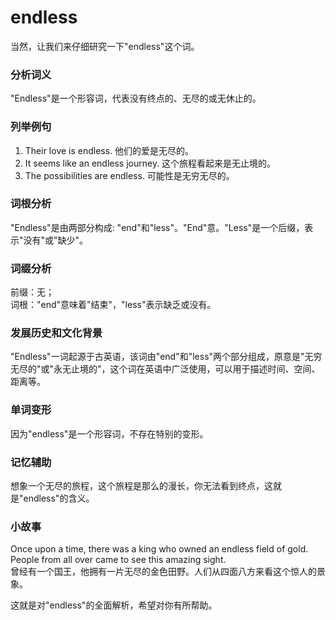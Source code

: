 # endless

当然，让我们来仔细研究一下"endless"这个词。

  

### 分析词义

  

"Endless"是一个形容词，代表没有终点的、无尽的或无休止的。

  

### 列举例句

  

1.  Their love is endless. 他们的爱是无尽的。
2.  It seems like an endless journey. 这个旅程看起来是无止境的。
3.  The possibilities are endless. 可能性是无穷无尽的。

  

### 词根分析

  

"Endless"是由两部分构成: "end"和"less"。"End"意。"Less"是一个后缀，表示"没有"或"缺少"。

  

### 词缀分析

  

前缀：无；  
词根："end"意味着"结束"，"less"表示缺乏或没有。

  

### 发展历史和文化背景

  

"Endless"一词起源于古英语，该词由"end"和"less"两个部分组成，原意是"无穷无尽的"或"永无止境的"，这个词在英语中广泛使用，可以用于描述时间、空间、距离等。

  

### 单词变形

  

因为"endless"是一个形容词，不存在特别的变形。

  

### 记忆辅助

  

想象一个无尽的旅程，这个旅程是那么的漫长，你无法看到终点，这就是"endless"的含义。

  

### 小故事

  

Once upon a time, there was a king who owned an endless field of gold. People from all over came to see this amazing sight.  
曾经有一个国王，他拥有一片无尽的金色田野。人们从四面八方来看这个惊人的景象。

  

这就是对"endless"的全面解析，希望对你有所帮助。
